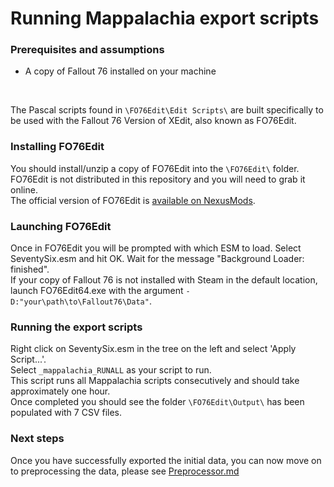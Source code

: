 # Running Mappalachia export scripts

### Prerequisites and assumptions
* A copy of Fallout 76 installed on your machine

<br/>

The Pascal scripts found in `\FO76Edit\Edit Scripts\` are built specifically to be used with the Fallout 76 Version of XEdit, also known as FO76Edit.<br/>

### Installing FO76Edit
You should install/unzip a copy of FO76Edit into the `\FO76Edit\` folder.<br/>
FO76Edit is not distributed in this repository and you will need to grab it online.<br/>
The official version of FO76Edit is [available on NexusMods](https://www.nexusmods.com/fallout76/mods/30).<br/>

### Launching FO76Edit
Once in FO76Edit you will be prompted with which ESM to load. Select SeventySix.esm and hit OK. Wait for the message "Background Loader: finished".<br/>
If your copy of Fallout 76 is not installed with Steam in the default location, launch FO76Edit64.exe with the argument `-D:"your\path\to\Fallout76\Data"`.

### Running the export scripts
Right click on SeventySix.esm in the tree on the left and select 'Apply Script...'.<br/>
Select `_mappalachia_RUNALL` as your script to run.<br/>
This script runs all Mappalachia scripts consecutively and should take approximately one hour.<br/>
Once completed you should see the folder `\FO76Edit\Output\` has been populated with 7 CSV files.<br/>


### Next steps
Once you have successfully exported the initial data, you can now move on to preprocessing the data, please see [Preprocessor.md](Preprocessor.md)
